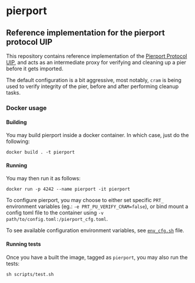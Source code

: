 # pierport

## Reference implementation for the pierport protocol UIP

This repository contains reference implementation of the [Pierport Protocol UIP](https://github.com/urbit/UIPs/pull/48), and acts as an intermediate proxy for verifying and cleaning up a pier before it gets imported.

The default configuration is a bit aggressive, most notably, `cram` is being used to verify integrity of the pier, before and after performing cleanup tasks.

### Docker usage

#### Building

You may build pierport inside a docker container. In which case, just do the following:

```
docker build . -t pierport
```

#### Running

You may then run it as follows:

```
docker run -p 4242 --name pierport -it pierport
```

To configure pierport, you may choose to either set specific `PRT_` environment variables (eg.: `-e PRT_PU_VERIFY_CRAM=false`), or bind mount a config toml file to the container using `-v path/to/config.toml:/pierport_cfg.toml`.

To see available configuration environment variables, see [`env_cfg.sh`](scripts/env_cfg.sh) file.

#### Running tests

Once you have a built the image, tagged as `pierport`, you may also run the tests:

```
sh scripts/test.sh
```
